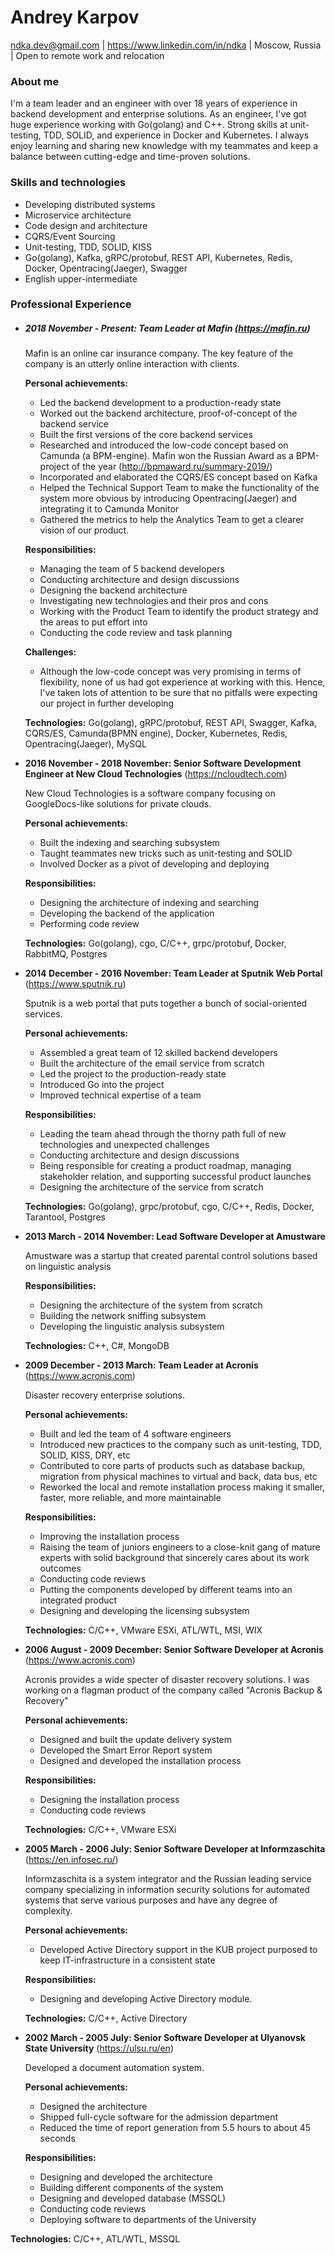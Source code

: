 # Andrey Karpov
ndka.dev@gmail.com | https://www.linkedin.com/in/ndka | Moscow, Russia | Open to remote work and relocation
### About me
  I'm a team leader and an engineer with over 18 years of experience in backend development and enterprise solutions. As an engineer, I've got huge experience working with Go(golang) and C++. Strong skills at unit-testing, TDD, SOLID, and experience in Docker and Kubernetes. I always enjoy learning and sharing new knowledge with my teammates and keep a balance between cutting-edge and time-proven solutions.

### Skills and technologies
- Developing distributed systems
- Microservice architecture
- Code design and architecture
- CQRS/Event Sourcing
- Unit-testing, TDD, SOLID, KISS
- Go(golang), Kafka, gRPC/protobuf, REST API, Kubernetes, Redis, Docker, Opentracing(Jaeger), Swagger
- English upper-intermediate

### Professional Experience
* ##### 2018 November - Present: Team Leader at Mafin (https://mafin.ru)

  Mafin is an online car insurance company. The key feature of the company is an utterly online interaction with clients.

  **Personal achievements:**
  - Led the backend development to a production-ready state
  - Worked out the backend architecture, proof-of-concept of the backend service
  - Built the first versions of the core backend services
  - Researched and introduced the low-code concept based on Camunda (a BPM-engine). Mafin won the Russian Award as a BPM-project of the year (http://bpmaward.ru/summary-2019/)
  - Incorporated and elaborated the CQRS/ES concept based on Kafka
  - Helped the Technical Support Team to make the functionality of the system more obvious by introducing Opentracing(Jaeger) and integrating it to Camunda Monitor
  - Gathered the metrics to help the Analytics Team to get a clearer vision of our product.

  **Responsibilities:**
  - Managing the team of 5 backend developers
  - Conducting architecture and design discussions
  - Designing the backend architecture
  - Investigating new technologies and their pros and cons
  - Working with the Product Team to identify the product strategy and the areas to put effort into
  - Conducting the code review and task planning

  **Challenges:**
  - Although the low-code concept was very promising in terms of flexibility, none of us had got experience at working with this. Hence, I've taken lots of attention to be sure that no pitfalls were expecting our project in further developing

  **Technologies:** Go(golang), gRPC/protobuf, REST API, Swagger, Kafka, CQRS/ES, Camunda(BPMN engine), Docker, Kubernetes, Redis, Opentracing(Jaeger), MySQL

* **2016 November - 2018 November: Senior Software Development Engineer at New Cloud Technologies** (https://ncloudtech.com)

  New Cloud Technologies is a software company focusing on GoogleDocs-like solutions for private clouds.

  **Personal achievements:**
  - Built the indexing and searching subsystem
  - Taught teammates new tricks such as unit-testing and SOLID
  - Involved Docker as a pivot of developing and deploying

  **Responsibilities:**
  - Designing the architecture of indexing and searching
  - Developing the backend of the application
  - Performing code review

  **Technologies:** Go(golang), cgo, C/C++, grpc/protobuf, Docker, RabbitMQ, Postgres

* **2014 December - 2016 November: Team Leader at Sputnik Web Portal** (https://www.sputnik.ru)

  Sputnik is a web portal that puts together a bunch of social-oriented services.

  **Personal achievements:**
  - Assembled a great team of 12 skilled backend developers
  - Built the architecture of the email service from scratch
  - Led the project to the production-ready state
  - Introduced Go into the project
  - Improved technical expertise of a team

  **Responsibilities:**
  - Leading the team ahead through the thorny path full of new technologies and unexpected challenges
  - Conducting architecture and design discussions
  - Being responsible for creating a product roadmap, managing stakeholder relation, and supporting successful product launches
  - Designing the architecture of the service from scratch

  **Technologies:** Go(golang), grpc/protobuf, cgo, C/C++, Redis, Docker, Tarantool, Postgres

* **2013 March - 2014 November: Lead Software Developer at Amustware**

  Amustware was a startup that created parental control solutions based on linguistic analysis

  **Responsibilities:**
  - Designing the architecture of the system from scratch
  - Building the network sniffing subsystem
  - Developing the linguistic analysis subsystem

  **Technologies:** C++, C#, MongoDB

* **2009 December - 2013 March: Team Leader at Acronis** (https://www.acronis.com)

  Disaster recovery enterprise solutions.

  **Personal achievements:**
  - Built and led the team of 4 software engineers
  - Introduced new practices to the company such as unit-testing, TDD, SOLID, KISS, DRY, etc
  - Contributed to core parts of products such as database backup, migration from physical machines to virtual and back, data bus, etc
  - Reworked the local and remote installation process making it smaller, faster, more reliable, and more maintainable

  **Responsibilities:**
  - Improving the installation process
  - Raising the team of juniors engineers to a close-knit gang of mature experts with solid background that sincerely cares about its work outcomes
  - Conducting code reviews
  - Putting the components developed by different teams into an integrated product
  - Designing and developing the licensing subsystem

  **Technologies:** C/C++, VMware ESXi, ATL/WTL, MSI, WIX

* **2006 August - 2009 December: Senior Software Developer at Acronis** (https://www.acronis.com)

  Acronis provides a wide specter of disaster recovery solutions. I was working on a flagman product of the company called "Acronis Backup & Recovery"

  **Personal achievements:**
  - Designed and built the update delivery system
  - Developed the Smart Error Report system
  - Designed and developed the installation process

  **Responsibilities:**
  - Designing the installation process
  - Conducting code reviews

  **Technologies:** C/C++, VMware ESXi

* **2005 March - 2006 July: Senior Software Developer at Informzaschita** (https://en.infosec.ru/)

  Informzaschita is a system integrator and the Russian leading service company specializing in information security solutions for automated systems that serve various purposes and have any degree of complexity.

  **Personal achievements:**
  - Developed Active Directory support in the KUB project purposed to keep IT-infrastructure in a consistent state

  **Responsibilities:**
  - Designing and developing Active Directory module.

  **Technologies:** C/C++, Active Directory

* **2002 March - 2005 July: Senior Software Developer at Ulyanovsk State University** (https://ulsu.ru/en)

  Developed a document automation system.

  **Personal achievements:**
  - Designed the architecture
  - Shipped full-cycle software for the admission department
  - Reduced the time of report generation from 5.5 hours to about 45 seconds

  **Responsibilities:**
  - Designing and developed the architecture
  - Building different components of the system
  - Designing and developed database (MSSQL)
  - Conducting code reviews
  - Deploying software to departments of the University

 **Technologies:** C/C++, ATL/WTL, MSSQL
